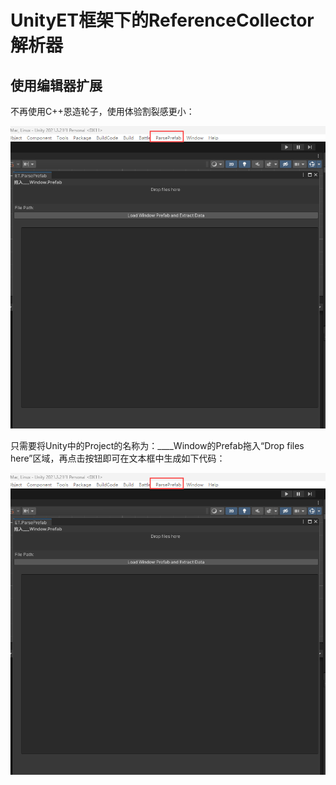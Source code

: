 # UnityET框架下的ReferenceCollector解析器

## 使用编辑器扩展
不再使用C++恩造轮子，使用体验割裂感更小：

![img1](https://github.com/dpDifficult/ET_RerferenceCollector_Parser/blob/main/img1.png)

只需要将Unity中的Project的名称为：____Window的Prefab拖入“Drop files here”区域，再点击按钮即可在文本框中生成如下代码：

![img2](https://github.com/dpDifficult/ET_RerferenceCollector_Parser/blob/main/img1.png)

